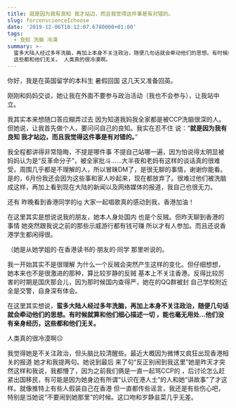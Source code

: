 ```yaml
---
title: 就是因为我有良知 我才站边，而且我觉得这件事是有对错的。
slug: forconscienceIchoose
date: '2019-12-06T18:12:07.6780000+01:00'
tags:
  - 良知 洗脑 冷漠
summary: >-
  蛮多大陆人经过多年洗脑，再加上本身不关注政治，随便几句话就会牵动他们的思想。有时候就算和他们细心描述一切 可能也毫无用处…他们没有亲身经历
  这些都和他们无关。 人类真的很冷漠啊。
---
```

你好，我是在英国留学的本科生 暑假回国 这几天又准备回英。

刚刚和妈妈交谈，她让我在外面不要参与政治活动（我也不会参与），让我站中立。

我其实本来想随口答应糊弄过去 因为知道我妈我全家都是被CCP洗脑很深的人。但她说，让我首先做个人，要问问自己的良知。我实在忍不住 说：“**就是因为我有良知 我才站边，而且我觉得这件事是有对错的。**”



我全程都讲得非常隐晦，不提是哪件事 不提自己站哪一遍，因为怕说得太明显被妈妈认为是“反革命分子”，被全家批斗……大半夜和老妈有这样的谈话真的很难受，周围几乎都是不理解的人，所以冒昧DM了，是很无聊的事情，谢谢你能看。是的，6月份我还会因为这些事和家人吵起来，现在都放弃了。很难过他们被洗脑成这样，再加上看到现在大陆的新闻以及网络媒体的报道，我自己也很无力。



还有 昨晚看到香港同学的ig 大家一起唱歌真的感动到我，香港加油！



在这里其实是想说说我的朋友，她本人身处国内 也是个反贼。但昨天聊到香港的事情 她突然跟我说之前的那些示威游行都有钱可赚 所以才有人参加。而且还说香港学生都闲得很。



（她是从她学姐的·在香港读书的·朋友的·同学 那里听说的。



我一开始其实不是很理解 为什么一个反贼会突然产生这样的变化。但仔细想想，她本来也不是很激进的那种，算比较岁静的反贼 基本上不关注香港。反得比较厉害的时期是国庆那会儿，因为那时候国内查得严，她在的QQ群被封 自己学校附近全是交警，自身深有体会。



在这里其实想说，**蛮多大陆人经过多年洗脑，再加上本身不关注政治，随便几句话就会牵动他们的思想。有时候就算和他们细心描述一切 ，能也毫无用处…他们没有亲身经历，这些都和他们无关。**



人类真的很冷漠啊☹️



我觉得她是不关注政治，但头脑比较清醒些。最近大概因为微博又疯狂出现香港相关的报道 她才和我提两句。她说到最后 来了句“反正别闹到我这里”她是昨天才突然这样和我说，我都懵了，因为之前我们俩是一直一起骂CCP的 ，后讨论怎么赶紧出国移民，有可能是因为她身边有所谓“认识在港人士”的人和她“讲故事”了才这样。就像推特上有些人假装自己在香港 但一直都传些谣言，我还是有些伤心吧，特别是当她说“不要闹到她那里”的时候。这口吻和岁静韭菜几乎无差。
